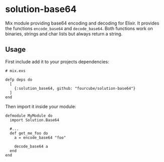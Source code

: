 solution-base64
===============

Mix module providing base64 encoding and decoding for Elixir. It provides the functions `encode_base64` and `decode_base64`. Both functions work on binaries, strings and char lists but always return a string.

Usage
-----

First include add it to your projects dependencies:

```
# mix.exs

defp deps do
  [     
    {:solution_base64, github: "fourcube/solution-base64"}     
  ]
end
```

Then import it inside your module:

```
defmodule MyModule do
  import Solution.Base64

  #...
  def get_me_foo do
    a = encode_base64 "foo"

    decode_base64 a
  end
end



